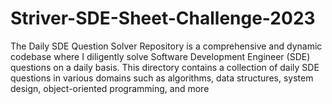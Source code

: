 # Striver-SDE-Sheet-Challenge-2023
The Daily SDE Question Solver Repository is a comprehensive and dynamic codebase where I diligently solve Software Development Engineer (SDE) questions on a daily basis. This directory contains a collection of daily SDE questions in various domains such as algorithms, data structures, system design, object-oriented programming, and more
